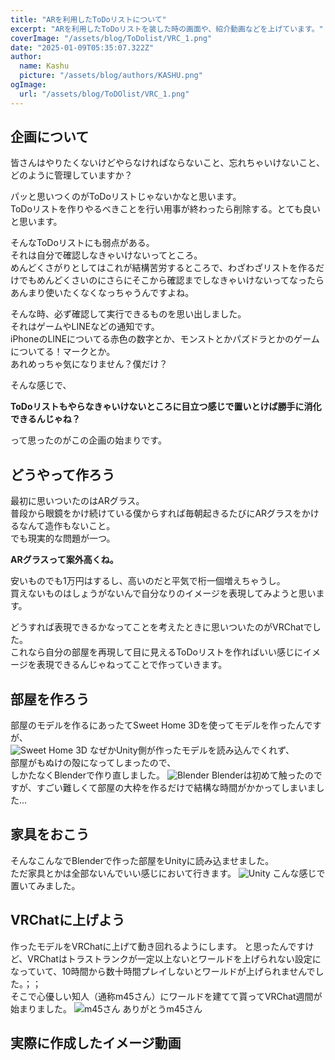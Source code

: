 ```yaml
---
title: "ARを利用したToDoリストについて"
excerpt: "ARを利用したToDoリストを装した時の画面や、紹介動画などを上げています。"
coverImage: "/assets/blog/ToDolist/VRC_1.png"
date: "2025-01-09T05:35:07.322Z"
author:
  name: Kashu
  picture: "/assets/blog/authors/KASHU.png"
ogImage:
  url: "/assets/blog/ToDOlist/VRC_1.png"
---
```

## 企画について
皆さんはやりたくないけどやらなければならないこと、忘れちゃいけないこと、どのように管理していますか？  

パッと思いつくのがToDoリストじゃないかなと思います。  
ToDoリストを作りやるべきことを行い用事が終わったら削除する。とても良いと思います。  

そんなToDoリストにも弱点がある。  
それは自分で確認しなきゃいけないってところ。  
めんどくさがりとしてはこれが結構苦労するところで、わざわざリストを作るだけでもめんどくさいのにさらにそこから確認までしなきゃいけないってなったらあんまり使いたくなくなっちゃうんですよね。  

そんな時、必ず確認して実行できるものを思い出しました。  
それはゲームやLINEなどの通知です。  
iPhoneのLINEについてる赤色の数字とか、モンストとかパズドラとかのゲームについてる！マークとか。  
あれめっちゃ気になりません？僕だけ？  

そんな感じで、

**ToDoリストもやらなきゃいけないところに目立つ感じで置いとけば勝手に消化できるんじゃね？**  

って思ったのがこの企画の始まりです。

## どうやって作ろう
最初に思いついたのはARグラス。  
普段から眼鏡をかけ続けている僕からすれば毎朝起きるたびにARグラスをかけるなんて造作もないこと。  
でも現実的な問題が一つ。  

**ARグラスって案外高くね。**  

安いものでも1万円はするし、高いのだと平気で桁一個増えちゃうし。  
買えないものはしょうがないんで自分なりのイメージを表現してみようと思います。

どうすれば表現できるかなってことを考えたときに思いついたのがVRChatでした。  
これなら自分の部屋を再現して目に見えるToDoリストを作ればいい感じにイメージを表現できるんじゃねってことで作っていきます。

## 部屋を作ろう
部屋のモデルを作るにあったてSweet Home 3Dを使ってモデルを作ったんですが、  
![Sweet Home 3D](/assets/blog/ToDOlist/3Dhome.png)
なぜかUnity側が作ったモデルを読み込んでくれず、  
部屋がもぬけの殻になってしまったので、  
しかたなくBlenderで作り直しました。
![Blender](/assets/blog/ToDOlist/Blender_1.png)
Blenderは初めて触ったのですが、すごい難しくて部屋の大枠を作るだけで結構な時間がかかってしまいました...  

## 家具をおこう
そんなこんなでBlenderで作った部屋をUnityに読み込ませました。  
ただ家具とかは全部ないんでいい感じにおいて行きます。
![Unity](/assets/blog/ToDOlist/Unity_1.png)
こんな感じで置いてみました。  

## VRChatに上げよう
作ったモデルをVRChatに上げて動き回れるようにします。
と思ったんですけど、VRChatはトラストランクが一定以上ないとワールドを上げられない設定になっていて、10時間から数十時間プレイしないとワールドが上げられませんでした。；；  
そこで心優しい知人（通称m45さん）にワールドを建てて貰ってVRChat週間が始まりました。
![m45さん](/assets/blog/ToDOlist/m45.jpg)
ありがとうm45さん

## 実際に作成したイメージ動画
